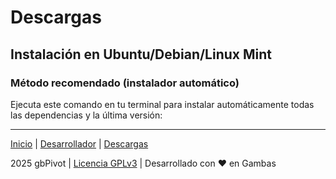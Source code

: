 # Descargas

## Instalación en Ubuntu/Debian/Linux Mint

### Método recomendado (instalador automático)
Ejecuta este comando en tu terminal para instalar automáticamente todas las dependencias y la última versión:

---

[Inicio](index.md) | [Desarrollador](cv.md) | [Descargas](downloads.md)

2025 gbPivot | [Licencia GPLv3](https://www-gnu-org.translate.goog/licenses/gpl-3.0.html?_x_tr_sl=en&_x_tr_tl=es&_x_tr_hl=es&_x_tr_pto=tc) | Desarrollado con ❤️ en Gambas
